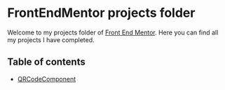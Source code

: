 # FrontEndMentor projects folder
Welcome to my projects folder of [Front End Mentor](https://www.frontendmentor.io/home). Here you can find all my projects I have completed.

## Table of contents

- [QRCodeComponent](https://github.com/Tappollus/FrontEndMentor/tree/main/QRCodeComponent)
